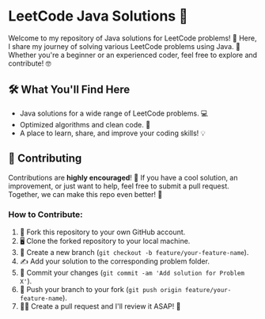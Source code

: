# LeetCode Java Solutions 🚀

Welcome to my repository of Java solutions for LeetCode problems! 🎉 Here, I share my journey of solving various LeetCode problems using Java. 🚀 Whether you're a beginner or an experienced coder, feel free to explore and contribute! 🤓

## 🛠️ What You'll Find Here

- Java solutions for a wide range of LeetCode problems. 💻
- Optimized algorithms and clean code. 🧹
- A place to learn, share, and improve your coding skills! 💡

## 🤝 Contributing

Contributions are **highly encouraged**! 🎉 If you have a cool solution, an improvement, or just want to help, feel free to submit a pull request. Together, we can make this repo even better! 💪

### How to Contribute:

1. 🍴 Fork this repository to your own GitHub account.
2. 🖥️ Clone the forked repository to your local machine.
3. 🌿 Create a new branch (`git checkout -b feature/your-feature-name`).
4. ✍️ Add your solution to the corresponding problem folder.
5. 📝 Commit your changes (`git commit -am 'Add solution for Problem X'`).
6. 🚀 Push your branch to your fork (`git push origin feature/your-feature-name`).
7. 🧑‍💻 Create a pull request and I'll review it ASAP! 🎉

